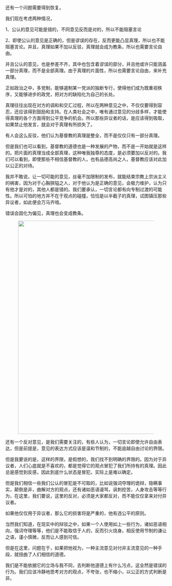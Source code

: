 <p data-pid="hvJloD8y">还有一个问题需要得到恢复。</p><p data-pid="RJ052Arm">我们现在考虑两种情况，</p><p data-pid="4miJmSkn">1、公认的意见可能是错的，不同意见反而是对的，所以不能阻塞言论</p><p data-pid="_Ao_Ua-J">2、即使公认的意见是正确的，但是谬误的存在，反而更能凸显真理，所以也不能阻塞言论。并且，真理如果不加以反驳，真理就会成为教条，所以也需要言论自由。</p><p data-pid="dAJzXkt-">并且公认的意见，也是参差不齐，其中也包含着谬误的部分，并且他或许只能涵盖一部分真理，而不是全部真理。由于真理的片面性，所以也需要言论自由，来补充真理。</p><p data-pid="GJgjVz87">正如政治之中，多党制，能够遏制某一党派的独断专行，使得他们成为既重视秩序，又能够进步的政党，把对方的缺陷化为自己的长处。</p><p data-pid="w4ENrbgo">真理往往出现在对方的调和和交汇过程，所以在两种意见之中，不仅仅要得到容忍，还应该得到鼓励和支持。在人类社会之中，唯有通过意见的分歧多样，才能使得真理的各个方面得到公平竞争的机会。所以那些异议者的话，是应该得到吸取，如果禁止他发言，就会对于真理有所损失了。</p><p data-pid="cIPJrwc7">有人会这么反驳，他们认为基督教的真理是整全，而不是仅仅只有一部分真理。</p><p data-pid="ZmAW89LU">但是我们也可以看到，基督教的道德也是一种发展的产物，而不是一开始就是这样的。把片面的真理当成全部真理，这种唯我独尊的态度，是必须要加以反对的。我们可以看到，即使那些不相信基督教的人，也有品德高尚之人，基督教应该对此加以公正的对待。</p><p data-pid="RId3EKRd">我并不敢说，让一切可能的意见，丝毫不加限制的发布，就能结束宗教上宗派主义的祸害，因为对于心胸狭隘之人，对于他认为是正确的意见，会极力维护，认为只有他才是对的，其他人都是错的。我们要承认，一切言论都有向专制过渡的可能性。所以可怕的地方并不在于观点的碰撞，恰恰是以半截子的真理，试图镇压那些异议者，如此便会万马齐喑。</p><p data-pid="61-xuJp3">错误会固化为偏见，真理也会变成教条。</p><figure data-size="normal"><img src="https://pic3.zhimg.com/v2-96d0ae64f75525b54e582c904edda6ba_b.jpg" data-caption="" data-size="normal" data-rawwidth="664" data-rawheight="663" class="origin_image zh-lightbox-thumb" width="664" data-original="https://pic3.zhimg.com/v2-96d0ae64f75525b54e582c904edda6ba_r.jpg" data-original-token="v2-e03b3a71bc4e74718d8fdaf207004dce"/></figure><p data-pid="D5o4cDbM">还有一个反对意见，是我们需要关注的，有些人认为，一切言论即使允许自由表达，但是前提是，意见的表达方式应该是温和节制的，不能逾越自由讨论的界限。</p><p data-pid="sjFx8XmE">但是我要说的是，这样的界限，是假想的，我们找不到明确的界限的。因为对于异议者，人们心底就是不喜欢的，都是觉得它的观点冒犯了我们所持有的真理。因此总是感觉到反感，因此到底什么状态是冒犯，实际上是难以确定。</p><p data-pid="zMgQ_pxi">但是我们相信一些我们公认的冒犯是不可取的，比如说强词夺理的诡辩，隐瞒事实，颠倒是非，曲解对方的观点，还有诸如恶语谩骂，讽刺挖苦，人身攻击等等行为，在这里，我们要说，这里的反对，必须是大家都反对，而不能仅仅拿来对付异议者。</p><p data-pid="u7vFcAXk">如果他仅仅用于异议者，那么它的损害将是严重的，他有违公平的原则。</p><p data-pid="40IrIGAW">当然我们知道，在现实中的辩驳之中，如果一个人使用如上一些行为，诸如恶语相向，强词夺理等等，他们是不能取信于人的，反而引火烧身。相反使用节制的谦让之语，谨小慎微，反而让人感到可信。</p><p data-pid="CtwMkS-W">但是在这里，问题在于，如果把他视为，一种主流意见对付非主流意见的一种手段，就扭曲了人们相信的道德。</p><p data-pid="n8jottlD">我们是不能依据它的立场与我不同，去判断他道德上有什么污点，这全然是错误的行为。我们应该冷静地思考对方的观点，不夸张，也不缩小，以公正的方式判断是非。</p><p></p><p></p>